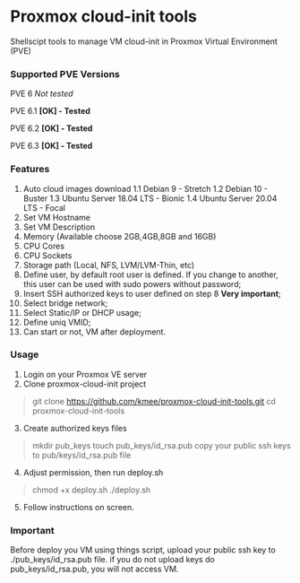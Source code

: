 # Proxmox cloud-init tools
Shellscipt tools to manage VM cloud-init in Proxmox Virtual Environment (PVE)

### Supported PVE Versions
PVE 6 *Not tested*

PVE 6.1 **[OK] - Tested**

PVE 6.2 **[OK] - Tested**

PVE 6.3 **[OK] - Tested**

### Features
1. Auto cloud images download
1.1 Debian 9 - Stretch
1.2 Debian 10 - Buster
1.3 Ubuntu Server 18.04 LTS - Bionic
1.4 Ubuntu Server 20.04 LTS - Focal
2. Set VM Hostname
3. Set VM Description
4. Memory (Available choose 2GB,4GB,8GB and 16GB)
5. CPU Cores
6. CPU Sockets
7. Storage path (Local, NFS, LVM/LVM-Thin, etc)
8. Define user, by default root user is defined. If you change to another, this user can be used with sudo powers without password;
9. Insert SSH authorized keys to user defined on step 8 **Very important**;
10. Select bridge network;
11. Select Static/IP or DHCP usage;
12. Define uniq VMID;
13. Can start or not, VM after deployment.

### Usage
1. Login on your Proxmox VE server
2. Clone proxmox-cloud-init project
> git clone https://github.com/kmee/proxmox-cloud-init-tools.git
> cd proxmox-cloud-init-tools
3. Create authorized keys files
> mkdir pub_keys
> touch pub_keys/id_rsa.pub
> copy your public ssh keys to pub/keys/id_rsa.pub file
4. Adjust permission, then run deploy.sh
> chmod +x deploy.sh
> ./deploy.sh
5. Follow instructions on screen.

### Important
Before deploy you VM using things script, upload your public ssh key to ./pub_keys/id_rsa.pub file.
if you do not upload keys do pub_keys/id_rsa.pub, you will not access VM.
